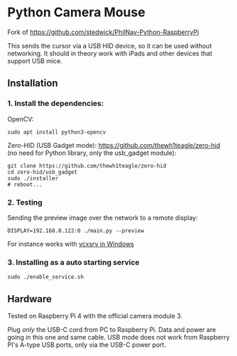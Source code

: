 # Python Camera Mouse

Fork of https://github.com/stedwick/PhilNav-Python-RaspberryPi

This sends the cursor via a USB HID device, so it can be used without
networking. It should in theory work with iPads and other devices that support
USB mice.

## Installation

### 1. Install the dependencies:

OpenCV:

```
sudo apt install python3-opencv
```

Zero-HID (USB Gadget mode): https://github.com/thewh1teagle/zero-hid (no need for Python library, only the usb_gadget module):

```
git clone https://github.com/thewh1teagle/zero-hid
cd zero-hid/usb_gadget
sudo ./installer
# reboot...
```

### 2. Testing

Sending the preview image over the network to a remote display:

```
DISPLAY=192.168.8.122:0 ./main.py --preview
```

For instance works with [vcxsrv in Windows](https://github.com/marchaesen/vcxsrv/)


### 3. Installing as a auto starting service

```
sudo ./enable_service.sh
```


## Hardware

Tested on Raspberry Pi 4 with the official camera module 3.

Plug *only* the USB-C cord from PC to Raspberry Pi. Data and power are going in
this one and same cable. USB mode does not work from Raspberry PI's A-type USB
ports, only via the USB-C power port.